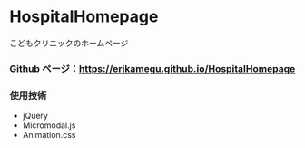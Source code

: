 # HospitalHomepage

こどもクリニックのホームページ

### Github ページ：https://erikamegu.github.io/HospitalHomepage

### 使用技術

-   jQuery
-   Micromodal.js
-   Animation.css
